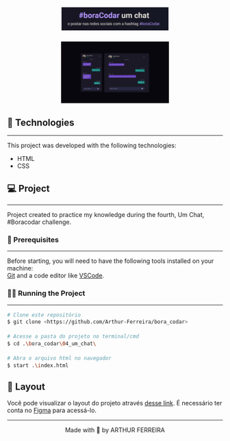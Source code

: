 <h1 align="center">
  <img alt="Um chat Logo" src="./assets/logo.png" width="250px">
</h1>


<p align="center">
  <img alt="Um chat Layout" title="Um chat" src="./assets/layout.png" width="50%" />
</p>

## 🧰 Technologies
---

This project was developed with the following technologies:

- HTML
- CSS

## 💻 Project
---

Project created to practice my knowledge during the fourth, Um Chat, #Boracodar challenge.


### 👀 Prerequisites
---

Before starting, you will need to have the following tools installed on your machine:<br/>
[Git](https://git-scm.com) and a code editor like [VSCode](https://code.visualstudio.com/).

### 👨‍💻 Running the Project
---

```bash
# Clone este repositório
$ git clone <https://github.com/Arthur-Ferreira/bora_codar>

# Acesse a pasta do projeto no terminal/cmd
$ cd .\bora_codar\04_um_chat\

# Abra o arquivo html no navegador
$ start .\index.html
```

## 🔖 Layout

Você pode visualizar o layout do projeto através [desse link](https://www.figma.com/community/file/1200070743637495660). É necessário ter conta no [Figma](https://figma.com) para acessá-lo.


---
<p align="center">
Made with 🖤 by ARTHUR FERREIRA
</p>